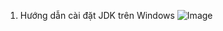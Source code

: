 1. Hướng dẫn cài đặt JDK trên Windows
![Image](https://github.com/user-attachments/assets/4702209b-1ccd-4bbc-9a32-c70897adeed8)
